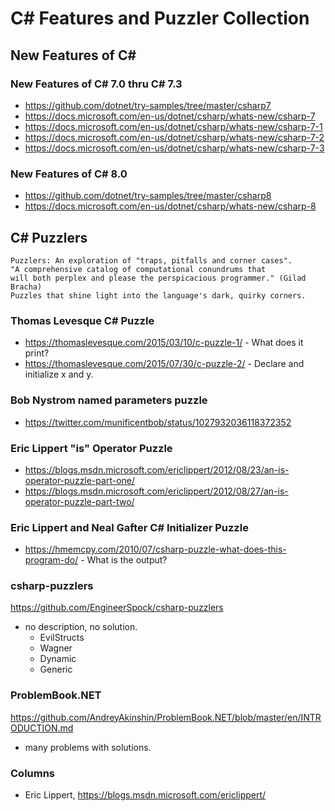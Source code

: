 # C# Features and Puzzler Collection

## New Features of C#

### New Features of C# 7.0 thru C# 7.3

* https://github.com/dotnet/try-samples/tree/master/csharp7
* https://docs.microsoft.com/en-us/dotnet/csharp/whats-new/csharp-7
* https://docs.microsoft.com/en-us/dotnet/csharp/whats-new/csharp-7-1
* https://docs.microsoft.com/en-us/dotnet/csharp/whats-new/csharp-7-2
* https://docs.microsoft.com/en-us/dotnet/csharp/whats-new/csharp-7-3

### New Features of C# 8.0

* https://github.com/dotnet/try-samples/tree/master/csharp8
* https://docs.microsoft.com/en-us/dotnet/csharp/whats-new/csharp-8

## C# Puzzlers

    Puzzlers: An exploration of "traps, pitfalls and corner cases".
    "A comprehensive catalog of computational conundrums that 
    will both perplex and please the perspicacious programmer." (Gilad Bracha)
    Puzzles that shine light into the language's dark, quirky corners.

### Thomas Levesque C# Puzzle

* https://thomaslevesque.com/2015/03/10/c-puzzle-1/ - What does it print?
* https://thomaslevesque.com/2015/07/30/c-puzzle-2/ - Declare and initialize x and y.

### Bob Nystrom named parameters puzzle

* https://twitter.com/munificentbob/status/1027932036118372352

### Eric Lippert "is" Operator Puzzle

* https://blogs.msdn.microsoft.com/ericlippert/2012/08/23/an-is-operator-puzzle-part-one/
* https://blogs.msdn.microsoft.com/ericlippert/2012/08/27/an-is-operator-puzzle-part-two/

### Eric Lippert and Neal Gafter C# Initializer Puzzle

* https://hmemcpy.com/2010/07/csharp-puzzle-what-does-this-program-do/ - What is the output?

### csharp-puzzlers

https://github.com/EngineerSpock/csharp-puzzlers

* no description, no solution.
  * EvilStructs
  * Wagner
  * Dynamic
  * Generic

### ProblemBook.NET

https://github.com/AndreyAkinshin/ProblemBook.NET/blob/master/en/INTRODUCTION.md

* many problems with solutions.

### Columns

* Eric Lippert, https://blogs.msdn.microsoft.com/ericlippert/
